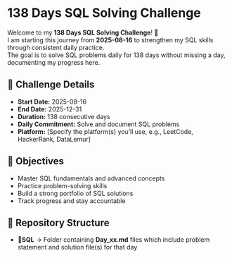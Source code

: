 # 138 Days SQL Solving Challenge  

Welcome to my **138 Days SQL Solving Challenge**! 🚀  
I am starting this journey from **2025-08-16** to strengthen my SQL skills through consistent daily practice.  
The goal is to solve SQL problems daily for 138 days without missing a day, documenting my progress here.  

## 📅 Challenge Details  
- **Start Date:** 2025-08-16  
- **End Date:** 2025-12-31  
- **Duration:** 138 consecutive days  
- **Daily Commitment:** Solve and document SQL problems  
- **Platform:** [Specify the platform(s) you’ll use, e.g., LeetCode, HackerRank, DataLemur]  

## 📌 Objectives  
- Master SQL fundamentals and advanced concepts  
- Practice problem-solving skills  
- Build a strong portfolio of SQL solutions  
- Track progress and stay accountable  

## 📂 Repository Structure  
- **📂SQL** → Folder containing **Day_xx.md** files which include problem statement and solution file(s) for that day  
 

 
